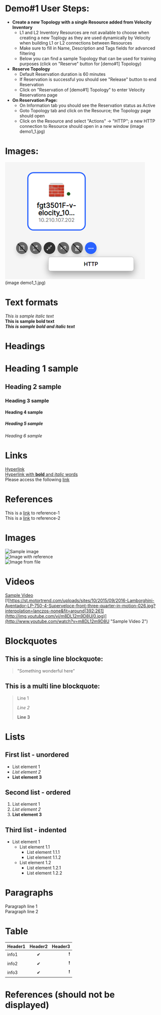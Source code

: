 # Demo#1 User Steps:

* **Create a new Topology with a single Resource added from Velocity Inventory**
    * L1 and L2 Inventory Resources are not available to choose when creating a new Toplogy as they are used dynamically by Velocity when building L1 or L2 connections between Resources
    * Make sure to fill in Name, Description and Tags fields for advanced filtering
    * Below you can find a sample Topology that can be used for training purposes (click on "Reserve" button for \[demo#1\] Topology)
* **Reserve Topology**  
    * Default Reservation duration is 60 minutes
    * If Reservation is successful you should see "Release" button to end Reservation
    * Click on "Reservation of \[demo#1\] Topology" to enter Velocity Reservations page
* **On Reservation Page:**
    * On Information tab you should see the Reservation status as Active
    * Goto Topology tab and click on the Resource; the Topology page should open
    * Click on the Resource and select "Actions" -> "HTTP"; a new HTTP connection to Resource should open in a new window (image demo1_1.jpg)



# Images:
![Image from file](demo1_1.jpg)
(image demo1_1.jpg)













# Text formats

_This is sample italic text_  
**This is sample bold text**  
**_This is sample bold and italic text_**  

# Headings

# Heading 1 sample
## Heading 2 sample
### Heading 3 sample
#### Heading 4 sample
##### Heading 5 sample
###### Heading 6 sample

# Links

[Hyperlink](https://www.google.com)  
[Hyperlink with **bold** and _italic_ words](www.google.com)  
Please access the following [link](www.google.com)  

# References

This is a [link][reference-1] to reference-1  
This is a [link][reference-2] to reference-2  

# Images

![Sample image](https://i.kinja-img.com/gawker-media/image/upload/s--GgpOUVnh--/c_scale,f_auto,fl_progressive,q_80,w_800/riufs7rtpk6okzrqiqmy.jpg)  
![Image with reference][reference-3]  
![Image from file](mars.jpg)

# Videos

[Sample Video](https://www.youtube.com/watch?v=m8DL12m9D8U)  
[![https://st.motortrend.com/uploads/sites/10/2015/09/2016-Lamborghini-Aventador-LP-750-4-Superveloce-front-three-quarter-in-motion-026.jpg?interpolation=lanczos-none&fit=around|392:261](http://img.youtube.com/vi/m8DL12m9D8U/0.jpg)](http://www.youtube.com/watch?v=m8DL12m9D8U "Sample Video 2")

# Blockquotes

## This is a single line blockquote:
> "Something wonderful here"  

## This is a multi line blockquote:
> Line 1  
>  
> _Line 2_  
>  
> **Line 3**  

# Lists

## First list - unordered
* List element 1  
* _List element 2_  
* **List element 3**  
## Second list - ordered
1. List element 1
2. _List element 2_
3. **List element 3**
## Third list - indented
* List element 1  
    * List element 1.1  
        * List element 1.1.1  
        * List element 1.1.2  
    * List element 1.2  
        * List element 1.2.1  
        * List element 1.2.2  

# Paragraphs

Paragraph line 1  
Paragraph line 2  

# Table

| Header1   | Header2  | Header3  |
|   :---    |   :---:  |    ---:  |
| info1     |    ✔    |     ❗    |
| info2     |    ✔    |     ❗    |
| info3     |    ✔    |     ❗    |

# References (should not be displayed)

[reference-1]: www.google.com
[reference-2]: www.youtube.com
[reference-3]: https://st.motortrend.com/uploads/sites/10/2015/09/2016-Lamborghini-Aventador-LP-750-4-Superveloce-front-three-quarter-in-motion-026.jpg?interpolation=lanczos-none&fit=around|392:261
